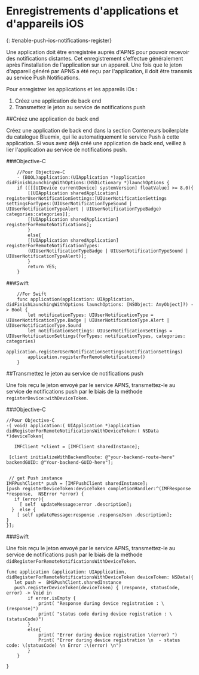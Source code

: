 # Enregistrements d'applications et d'appareils iOS
{: #enable-push-ios-notifications-register}


Une application doit être enregistrée auprès d'APNS pour pouvoir recevoir des notifications distantes. Cet
enregistrement s'effectue généralement après l'installation de l'application sur un appareil. Une fois que le jeton d'appareil généré par APNS a
été reçu par l'application, il doit être transmis au service Push Notifications.

Pour enregistrer les applications et les appareils iOs :

1. Créez une application de back end
2. Transmettez le jeton au service de notifications push


##Créez une application de back end

Créez une application de back end dans la section Conteneurs boilerplate du catalogue Bluemix, qui lie automatiquement le service Push à cette application. Si vous avez déjà créé une application de
back end, veillez à lier l'application au service de notifications push.

###Objective-C

```
	//Pour Objective-C
	- (BOOL)application:(UIApplication *)application didFinishLaunchingWithOptions:(NSDictionary *)launchOptions {
	if ([[[UIDevice currentDevice] systemVersion] floatValue] >= 8.0){
	    [[UIApplication sharedApplication] registerUserNotificationSettings:[UIUserNotificationSettings settingsForTypes:(UIUserNotificationTypeSound | UIUserNotificationTypeAlert | UIUserNotificationTypeBadge) categories:categories]];
	    [[UIApplication sharedApplication] registerForRemoteNotifications];
	    }
	    else{
	    [[UIApplication sharedApplication] registerForRemoteNotificationTypes:
	    (UIUserNotificationTypeBadge | UIUserNotificationTypeSound | UIUserNotificationTypeAlert)];
	    }
	    return YES;
	}
```

###Swift

```
	//For Swift
	func application(application: UIApplication, didFinishLaunchingWithOptions launchOptions: [NSObject: AnyObject]?) -> Bool {
		let notificationTypes: UIUserNotificationType = UIUserNotificationType.Badge | UIUserNotificationType.Alert | UIUserNotificationType.Sound
		let notificationSettings: UIUserNotificationSettings = UIUserNotificationSettings(forTypes: notificationTypes, categories: categories)
		application.registerUserNotificationSettings(notificationSettings)
		application.registerForRemoteNotifications()
	}
```

##Transmettez le jeton au service de notifications push

Une fois reçu le jeton envoyé par le service APNS, transmettez-le au service de notifications push par le biais de la méthode `registerDevice:withDeviceToken`.

###Objective-C

```
//Pour Objective-C
-( void) application:( UIApplication *)application didRegisterForRemoteNotificationsWithDeviceToken:( NSData *)deviceToken{

   IMFClient *client = [IMFClient sharedInstance];

 [client initializeWithBackendRoute: @"your-backend-route-here" backendGUID: @"Your-backend-GUID-here"];


 // get Push instance
IMFPushClient* push = [IMFPushClient sharedInstance];
[push registerDeviceToken:deviceToken completionHandler:^(IMFResponse *response,  NSError *error) {
   if (error){
     [ self  updateMessage:error .description];
  }  else {
    [ self updateMessage:response .responseJson .description];
}
}];
```

###Swift

Une fois reçu le jeton envoyé par le service APNS, transmettez-le au service de notifications push par le biais de la méthode `didRegisterForRemoteNotificationsWithDeviceToken`.

```
func application (application: UIApplication, didRegisterForRemoteNotificationsWithDeviceToken deviceToken: NSData){
   let push =  BMSPushClient.sharedInstance
   push.registerDeviceToken(deviceToken) { (response, statusCode, error) -> Void in
        if error.isEmpty {
            print( "Response during device registration : \(response)")
            print( "status code during device registration : \(statusCode)")
        }
        else{
            print( "Error during device registration \(error) ")
            Print( "Error during device registration \n  - status code: \(statusCode) \n Error :\(error) \n")
        }
    }

}
```

